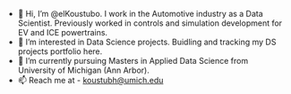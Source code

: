 - 👋 Hi, I’m @elKoustubo. I work in the Automotive industry as a Data Scientist. Previously worked in controls and simulation development for EV and ICE powertrains. 
- 👀 I’m interested in Data Science projects. Buidling and tracking my DS projects portfolio here. 
- 🌱 I’m currently pursuing Masters in Applied Data Science from University of Michigan (Ann Arbor).
- 📫 Reach me at - koustubh@umich.edu

<!---
elKoustubo/elKoustubo is a ✨ special ✨ repository because its `README.md` (this file) appears on your GitHub profile.
You can click the Preview link to take a look at your changes.
--->
